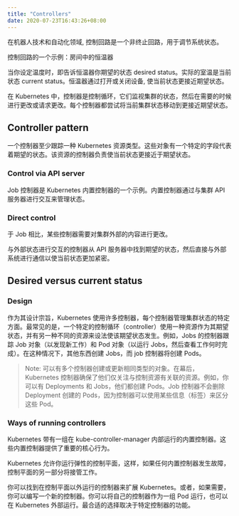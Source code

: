 ```yaml
---
title: "Controllers"
date: 2020-07-23T16:43:26+08:00
---
```


在机器人技术和自动化领域, 控制回路是一个非终止回路，用于调节系统状态。

控制回路的一个示例：房间中的恒温器

当你设定温度时，即告诉恒温器你期望的状态 desired status。实际的室温是当前状态 current status。恒温器通过打开或关闭设备, 使当前状态更接近期望状态。

在 Kubernetes 中，控制器是控制循环，它们监视集群的状态，然后在需要的时候进行更改或请求更改。每个控制器都尝试将当前集群状态移动到更接近期望状态。

## Controller pattern

一个控制器至少跟踪一种 Kubernetes 资源类型。这些对象有一个特定的字段代表着期望的状态。该资源的控制器负责使当前状态更接近于期望状态。

### Control via API server

Job 控制器是 Kubernetes 内置控制器的一个示例。内置控制器通过与集群 API 服务器进行交互来管理状态。

### Direct control

于 Job 相比，某些控制器需要对集群外部的内容进行更改。

与外部状态进行交互的控制器从 API 服务器中找到期望的状态，然后直接与外部系统进行通信以使当前状态更加紧密。

## Desired versus current status

### Design

作为其设计宗旨，Kubernetes 使用许多控制器，每个控制器管理集群状态的特定方面。最常见的是，一个特定的控制循环（controller）使用一种资源作为其期望状态，并有另一种不同的资源来设法使该期望状态发生。例如，Jobs 的控制器跟踪 Job 对象（以发现新工作）和 Pod 对象（以运行 Jobs，然后查看工作何时完成）。在这种情况下，其他东西创建 Jobs，而 job 控制器将创建 Pods。

> Note: 可以有多个控制器创建或更新相同类型的对象。在幕后，Kubernetes 控制器确保了他们仅关注与控制资源有关联的资源。例如，你可以有 Deployments 和 Jobs，他们都创建 Pods。Job 控制器不会删除 Deployment 创建的 Pods，因为控制器可以使用某些信息（标签）来区分这些 Pod。

### Ways of running controllers

Kubernetes 带有一组在 kube-controller-manager 内部运行的内置控制器。这些内置控制器提供了重要的核心行为。

Kubernetes 允许你运行弹性的控制平面，这样，如果任何内置控制器发生故障，控制平面的另一部分将接管工作。

你可以找到在控制平面以外运行的控制器来扩展 Kubernetes。或者，如果需要，你可以编写一个新的控制器。你可以将自己的控制器作为一组 Pod 运行，也可以在 Kubernetes 外部运行。最合适的选择取决于特定控制器的功能。

